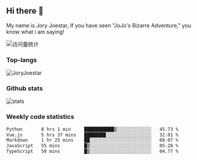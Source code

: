 ## Hi there 👋

My name is Jory Joestar, If you have seen "JoJo's Bizarre Adventure," you know what i am saying! 

<img src="https://komarev.com/ghpvc/?username=JoryJoestar&label=Views&color=0e75b6&style=flat" alt="访问量统计" />

### Top-langs

<p><img src="https://github-readme-stats.vercel.app/api/top-langs?username=JoryJoestar&show_icons=true&locale=en&layout=compact&size_weight=0&count_weight=1" alt="JoryJoestar" /></p>   

### Github stats

<picture>
  <source
    srcset="https://github-readme-stats-au6v.vercel.app/api?username=JoryJoestar&count_private=true&show_icons=true"
    media="(prefers-color-scheme: dark)"
  />
  <source
    srcset="https://github-readme-stats-au6v.vercel.app/api?username=JoryJoestar&count_private=true&show_icons=true"
    media="(prefers-color-scheme: light), (prefers-color-scheme: no-preference)"
  />
  <img src="https://github-readme-stats-au6v.vercel.app/api?username=JoryJoestar&count_private=true&show_icons=true&hide_rank=true" alt="stats"/>
</picture>

###  Weekly code statistics

<!--START_SECTION:waka-->

```txt
Python       8 hrs 1 min     ███████████▒░░░░░░░░░░░░░   45.73 %
Vue.js       5 hrs 37 mins   ████████░░░░░░░░░░░░░░░░░   32.01 %
Markdown     1 hr 25 mins    ██░░░░░░░░░░░░░░░░░░░░░░░   08.07 %
JavaScript   55 mins         █▒░░░░░░░░░░░░░░░░░░░░░░░   05.28 %
TypeScript   50 mins         █▒░░░░░░░░░░░░░░░░░░░░░░░   04.77 %
```

<!--END_SECTION:waka-->
